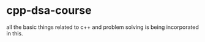 # cpp-dsa-course
all the basic things related to c++ and problem solving is being incorporated in this.
